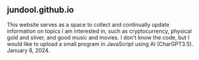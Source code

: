 ## jundool.github.io
This website serves as a space to collect and continually update information on topics I am interested in, such as cryptocurrency, physical gold and silver, and good music and movies.
I don't know the code, but I would like to upload a small program in JavaScript using AI (CharGPT3.5).
January 8, 2024.
